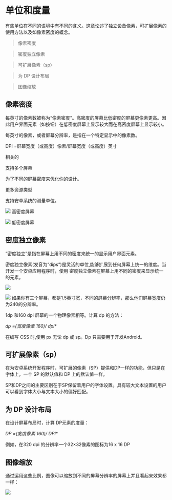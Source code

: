 # 单位和度量
有些单位在不同的语境中有不同的含义。这章论述了独立设备像素，可扩展像素的使用方法以及如像素密度的概念。


> 像素密度

> 密度独立像素

> 可扩展像素（sp）

> 为 DP 设计布局

> 图像缩放


## 像素密度
每英寸的像素数被称为“像素密度”。高密度的屏幕比低密度的屏幕更像素更高。因此用户界面元素（如按钮）在低密度屏幕上显示较大而在高密度屏幕上显示较小。

每英寸的像素，或者屏幕分辨率，是指在一个特定显示中的像素数。

DPI =屏幕宽度（或高度）像素/屏幕宽度（或高度）英寸

相关的

支持多个屏幕

为了不同的屏幕密度来优化你的设计。

更多资源类型

支持安卓系统的测量单位。

![](https://github.com/zhaochong/material-design/blob/master/images/4_3.png)
高密度屏幕

![](https://github.com/zhaochong/material-design/blob/master/images/4_4.png)
低密度屏幕

## 密度独立像素
“密度独立”是指在屏幕上用不同的密度来统一的显示用户界面元素。

密度独立像素(发音为“dips”)是灵活的单位,能够扩展到任何屏幕上统一的维度。当开发一个安卓应用程序时，使用 密度独立像素在屏幕上用不同的密度来显示统一的元素。

![](https://github.com/zhaochong/material-design/blob/master/images/4_5.png)

![](https://github.com/zhaochong/material-design/blob/master/images/4_6.png)
如果你有三个屏幕，都是1.5英寸宽，不同的屏幕分辨率，那么他们屏幕宽度仍为240的分辨率。

1dp 和160 dpi 屏幕的一个物理像素相等。计算 dp 的方法：

**dp =(宽度像素* 160)/ dpi**

在编写 CSS 时,使用 px 无论 dp 或 sp。Dp 只需要用于开发Android。

## 可扩展像素（sp）
在为安卓系统开发程序时，可扩展的像素（SP）提供和DP一样的功能，但只是在字体上。一个 SP 的默认值和 DP 上的默认值一样。

SP和DP之间的主要区别在于SP保留着用户的字体设置。具有较大文本设置的用户可以看到字体大小与文本大小的偏好匹配。

## 为 DP 设计布局
在设计屏幕布局时，计算 DP元素的度量：

**DP =(宽度像素* 160)/ DPI**

例如，在320 dpi 的分辨率一个32×32像素的图标为16 x 16 DP

## 图像缩放
通过运用这些比例，图像可以缩放到不同的屏幕分辨率的屏幕上并且看起来效果都一样：

![](https://github.com/zhaochong/material-design/blob/master/images/4_7.png)






